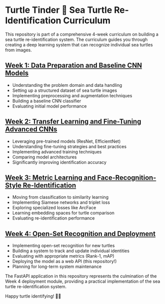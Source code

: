 # Turtle Tinder 🐢 Sea Turtle Re-Identification Curriculum

This repository is part of a comprehensive 4-week curriculum on building a sea turtle re-identification system. The curriculum guides you through creating a deep learning system that can recognize individual sea turtles from images.

## [Week 1: Data Preparation and Baseline CNN Models](week1/README.md)

- Understanding the problem domain and data handling
- Setting up a structured dataset of sea turtle images
- Implementing preprocessing and augmentation techniques
- Building a baseline CNN classifier
- Evaluating initial model performance

## [Week 2: Transfer Learning and Fine-Tuning Advanced CNNs](week2/README.md)

- Leveraging pre-trained models (ResNet, EfficientNet)
- Understanding fine-tuning strategies and best practices
- Implementing advanced training techniques
- Comparing model architectures
- Significantly improving identification accuracy

## [Week 3: Metric Learning and Face-Recognition-Style Re-Identification](week3/README.md)

- Moving from classification to similarity learning
- Implementing Siamese networks and triplet loss
- Exploring specialized losses like ArcFace
- Learning embedding spaces for turtle comparison
- Evaluating re-identification performance

## [Week 4: Open-Set Recognition and Deployment](week4/README.md)

- Implementing open-set recognition for new turtles
- Building a system to track and update individual identities
- Evaluating with appropriate metrics (Rank-1, mAP)
- Deploying the model as a web API (this repository!)
- Planning for long-term system maintenance

The FastAPI application in this repository represents the culmination of the Week 4 deployment module, providing a practical implementation of the sea turtle re-identification system.

Happy turtle identifying! 🐢✨
